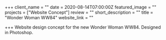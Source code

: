 +++
client_name = ""
date = 2020-08-14T07:00:00Z
featured_image = ""
projects = ["Website Concept"]
review = ""
short_description = ""
title = "Wonder Woman WW84"
website_link = ""

+++
Website design concept for the new Wonder Woman WW84. Designed in Photoshop.
